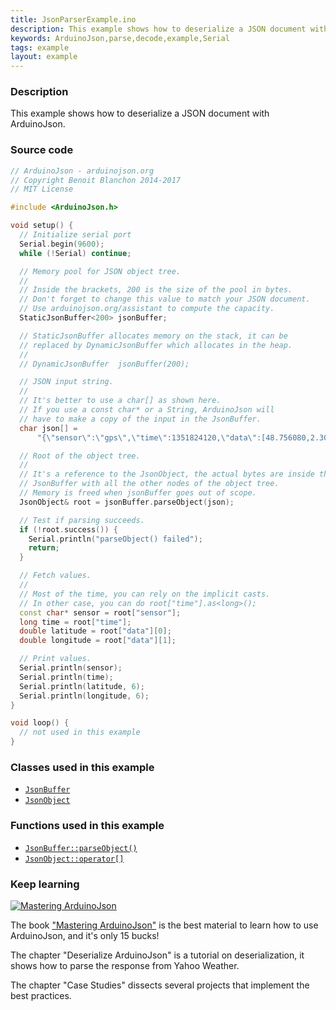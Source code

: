 ```yaml
---
title: JsonParserExample.ino
description: This example shows how to deserialize a JSON document with ArduinoJson.
keywords: ArduinoJson,parse,decode,example,Serial
tags: example
layout: example
---
```


### Description

This example shows how to deserialize a JSON document with ArduinoJson.

### Source code

```c++
// ArduinoJson - arduinojson.org
// Copyright Benoit Blanchon 2014-2017
// MIT License

#include <ArduinoJson.h>

void setup() {
  // Initialize serial port
  Serial.begin(9600);
  while (!Serial) continue;

  // Memory pool for JSON object tree.
  //
  // Inside the brackets, 200 is the size of the pool in bytes.
  // Don't forget to change this value to match your JSON document.
  // Use arduinojson.org/assistant to compute the capacity.
  StaticJsonBuffer<200> jsonBuffer;

  // StaticJsonBuffer allocates memory on the stack, it can be
  // replaced by DynamicJsonBuffer which allocates in the heap.
  //
  // DynamicJsonBuffer  jsonBuffer(200);

  // JSON input string.
  //
  // It's better to use a char[] as shown here.
  // If you use a const char* or a String, ArduinoJson will
  // have to make a copy of the input in the JsonBuffer.
  char json[] =
      "{\"sensor\":\"gps\",\"time\":1351824120,\"data\":[48.756080,2.302038]}";

  // Root of the object tree.
  //
  // It's a reference to the JsonObject, the actual bytes are inside the
  // JsonBuffer with all the other nodes of the object tree.
  // Memory is freed when jsonBuffer goes out of scope.
  JsonObject& root = jsonBuffer.parseObject(json);

  // Test if parsing succeeds.
  if (!root.success()) {
    Serial.println("parseObject() failed");
    return;
  }

  // Fetch values.
  //
  // Most of the time, you can rely on the implicit casts.
  // In other case, you can do root["time"].as<long>();
  const char* sensor = root["sensor"];
  long time = root["time"];
  double latitude = root["data"][0];
  double longitude = root["data"][1];

  // Print values.
  Serial.println(sensor);
  Serial.println(time);
  Serial.println(latitude, 6);
  Serial.println(longitude, 6);
}

void loop() {
  // not used in this example
}
```


### Classes used in this example

* [`JsonBuffer`]({{site.baseurl}}/api/jsonbuffer/)
* [`JsonObject`]({{site.baseurl}}/api/jsonobject/)

### Functions used in this example

* [`JsonBuffer::parseObject()`]({{site.baseurl}}/api/jsonbuffer/parseobject/)
* [`JsonObject::operator[]`]({{site.baseurl}}/api/jsonobject/subscript/)

### Keep learning

<a href="https://leanpub.com/arduinojson/"><img src="{{site.baseurl}}/images/cover200.png" class="float-right" alt="Mastering ArduinoJson"></a>

The book ["Mastering ArduinoJson"](https://leanpub.com/arduinojson/) is the best material to learn how to use ArduinoJson, and it's only 15 bucks!

The chapter "Deserialize ArduinoJson" is a tutorial on deserialization, it shows how to parse the response from Yahoo Weather.

The chapter "Case Studies" dissects several projects that implement the best practices.
